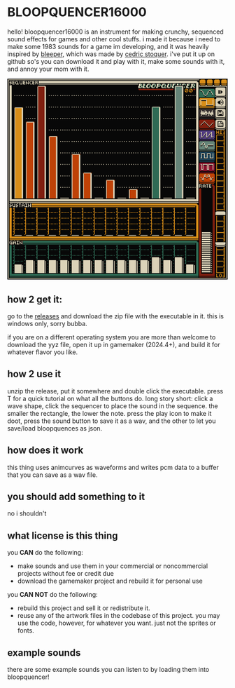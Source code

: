 # BLOOPQUENCER16000

hello! bloopquencer16000 is an instrument for making crunchy, sequenced sound effects for games and other cool stuffs. i made it because i need to make some 1983 sounds for a game im developing, and it was heavily inspired by [bleeper](https://pixwlk.itch.io/bleeper), which was made by [cedric stoquer](https://pixwlk.itch.io). i've put it up on github so's you can download it and play with it, make some sounds with it, and annoy your mom with it.



![](https://github.com/attic-stuff/BLOOPQUENCER16000/blob/master/screenshot.png)



## how 2 get it:

go  to the  [releases](https://github.com/attic-stuff/BLOOPQUENCER16000/releases/tag/v1.0) and  download the  zip file with the executable in it. this is windows only, sorry bubba.

if you are on a different operating system you are more than welcome to download the yyz file, open it up in gamemaker (2024.4+), and build it for whatever flavor you like.

## how 2 use it

unzip the release, put it somewhere and double click the executable. press T for a quick tutorial on what all the buttons do. long story short: click a wave shape, click the sequencer to place the sound in the sequence. the smaller the rectangle, the lower the note. press the play icon to make it doot, press the sound button to save it as a wav, and  the other to let you save/load bloopquences as json.

## how does it work

this thing uses animcurves as waveforms and writes pcm data to a buffer that you can save as a wav file.

## you should add something to it

no i shouldn't 

## what license is this thing

you **CAN** do the following:

- make sounds and use them in your commercial or noncommercial projects without fee or credit due
- download the gamemaker project and rebuild it for personal use 

you **CAN NOT** do the following:

- rebuild this project and sell it or redistribute it.
- reuse any of the artwork files in the codebase of this project. you may use the code, however, for whatever you want. just not the sprites or fonts.

## example sounds

there are some example sounds you can listen to by loading them into bloopquencer!